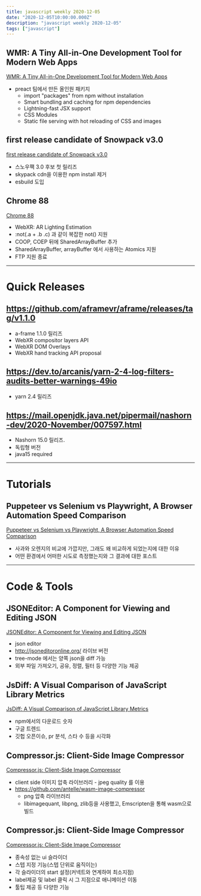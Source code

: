 ```yaml
---
title: javascript weekly 2020-12-05
date: "2020-12-05T10:00:00.000Z"
description: "javascript weekly 2020-12-05"
tags: ["javascript"]
---
```


## WMR: A Tiny All-in-One Development Tool for Modern Web Apps
<a href="https://github.com/preactjs/wmr" target="_blank">WMR: A Tiny All-in-One Development Tool for Modern Web Apps</a>
- preact 팀에서 만든 올인원 패키지
	- import "packages" from npm without installation
	- Smart bundling and caching for npm dependencies
	- Lightning-fast JSX support
	- CSS Modules
	- Static file serving with hot reloading of CSS and images

## first release candidate of Snowpack v3.0
<a href="https://www.snowpack.dev/posts/2020-12-03-snowpack-3-release-candidate" target="_blank">first release candidate of Snowpack v3.0</a>
- 스노우팩 3.0 후보 첫 릴리즈
- skypack cdn을 이용한 npm install 제거
- esbuild 도입

## Chrome 88
<a href="https://blog.chromium.org/2020/12/chrome-88-digital-goods-lighting.html" target="_blank">Chrome 88</a>
- WebXR: AR Lighting Estimation
- :not(.a + .b .c) 과 같이 복잡한 not() 지원
- COOP, COEP 뒤에 SharedArrayBuffer 추가
- SharedArrayBuffer, arrayBuffer 에서 사용하는 Atomics 지원
- FTP 지원 종료

<hr>

# Quick Releases

## https://github.com/aframevr/aframe/releases/tag/v1.1.0
- a-frame 1.1.0 릴리즈
- WebXR compositor layers API
- WebXR DOM Overlays
- WebXR hand tracking API proposal

## https://dev.to/arcanis/yarn-2-4-log-filters-audits-better-warnings-49io
- yarn 2.4 릴리즈

## https://mail.openjdk.java.net/pipermail/nashorn-dev/2020-November/007597.html 
- Nashorn 15.0 릴리즈.
- 독립형 버전
- java15 required

<hr>

# Tutorials

## Puppeteer vs Selenium vs Playwright, A Browser Automation Speed Comparison
<a href="https://blog.checklyhq.com/puppeteer-vs-selenium-vs-playwright-speed-comparison/" target="_blank">Puppeteer vs Selenium vs Playwright, A Browser Automation Speed Comparison</a>
- 사과와 오렌지의 비교에 가깝지만, 그래도 왜 비교하게 되었는지에 대한 이유
- 어떤 환경에서 어떠한 시도로 측정했는지와 그 결과에 대한 포스트

<hr>

# Code & Tools

## JSONEditor: A Component for Viewing and Editing JSON
<a href="https://github.com/josdejong/jsoneditor" target="_blank">JSONEditor: A Component for Viewing and Editing JSON</a>
- json editor
- http://jsoneditoronline.org/ 라이브 버전
- tree-mode 에서는 양쪽 json을 diff 가능
- 외부 파일 가져오기, 공유, 정렬, 필터 등 다양한 기능 제공

## JsDiff: A Visual Comparison of JavaScript Library Metrics
<a href="https://jsdiff.dev/" target="_blank">JsDiff: A Visual Comparison of JavaScript Library Metrics</a>
- npm에서의 다운로드 숫자
- 구글 트렌드
- 깃헙 오픈이슈, pr 분석, 스타 수 등을 시각화


## Compressor.js: Client-Side Image Compressor
<a href="https://fengyuanchen.github.io/compressorjs/" target="_blank">Compressor.js: Client-Side Image Compressor</a>
- client side 이미지 압축 라이브러리 - jpeg quality 를 이용
- https://github.com/antelle/wasm-image-compressor
	- png 압축 라이브러리
	- libimagequant, libpng, zlib등을 사용했고, Emscripten을 통해 wasm으로 빌드


## Compressor.js: Client-Side Image Compressor
<a href="https://refreshless.com/nouislider/examples/" target="_blank">Compressor.js: Client-Side Image Compressor</a>
- 종속성 없는 ui 슬라이더
- 스텝 지정 기능(스텝 단위로 움직이는)
- 각 슬라이더의 start 설정(커넥트와 연계하여 최소지점)
- label제공 및 label 클릭 시 그 지점으로 애니메이션 이동
- 툴팁 제공 등 다양한 기능
